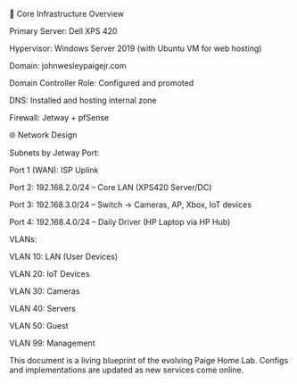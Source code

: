 🧱 Core Infrastructure Overview

Primary Server: Dell XPS 420

Hypervisor: Windows Server 2019 (with Ubuntu VM for web hosting)

Domain: johnwesleypaigejr.com

Domain Controller Role: Configured and promoted

DNS: Installed and hosting internal zone

Firewall: Jetway + pfSense


🌐 Network Design

Subnets by Jetway Port:

Port 1 (WAN): ISP Uplink

Port 2: 192.168.2.0/24 – Core LAN (XPS420 Server/DC)

Port 3: 192.168.3.0/24 – Switch → Cameras, AP, Xbox, IoT devices

Port 4: 192.168.4.0/24 – Daily Driver (HP Laptop via HP Hub)


VLANs:

VLAN 10: LAN (User Devices)

VLAN 20: IoT Devices

VLAN 30: Cameras

VLAN 40: Servers

VLAN 50: Guest

VLAN 99: Management


This document is a living blueprint of the evolving Paige Home Lab. Configs and implementations are updated as new services come online.
